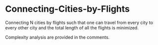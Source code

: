 # Connecting-Cities-by-Flights

Connecting N cities by flights such that one can travel from every city to every other city and the total length of all the flights is minimized.

Complexity analysis are provided in the comments.

